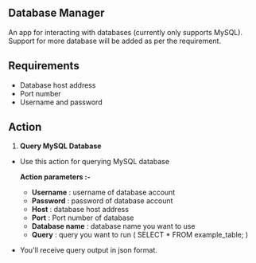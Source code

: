 ## Database Manager
An app for interacting with databases (currently only supports MySQL). Support for more database will be added as per the requirement.

## Requirements
- Database host address
- Port number
- Username and password

## Action
1) __Query MySQL Database__
- Use this action for querying MySQL database

  __Action parameters :-__
  - __Username__ : username of database account
  - __Password__ : password of database account
  - __Host__ : database host address
  - __Port__ : Port number of database
  - __Database name__ : database name you want to use
  - __Query__ : query you want to run ( SELECT * FROM example_table; )

- You'll receive query output in json format.
